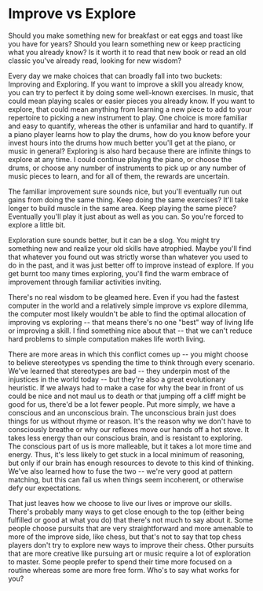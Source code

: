 # Improve vs Explore

Should you make something new for breakfast or eat eggs and toast like you have for years? Should you learn something new or keep practicing what you already know? Is it worth it to read that new book or read an old classic you've already read, looking for new wisdom?

Every day we make choices that can broadly fall into two buckets: Improving and Exploring. If you want to improve a skill you already know, you can try to perfect it by doing some well-known exercises. In music, that could mean playing scales or easier pieces you already know. If you want to explore, that could mean anything from learning a new piece to add to your repertoire to picking a new instrument to play. One choice is more familiar and easy to quantify, whereas the other is unfamiliar and hard to quantify. If a piano player learns how to play the drums, how do you know before your invest hours into the drums how much better you'll get at the piano, or music in general? Exploring is also hard because there are infinite things to explore at any time. I could continue playing the piano, or choose the drums, or choose any number of instruments to pick up or any number of music pieces to learn, and for all of them, the rewards are uncertain.

The familiar improvement sure sounds nice, but you'll eventually run out gains from doing the same thing. Keep doing the same exercises? It'll take longer to build muscle in the same area. Keep playing the same piece? Eventually you'll play it just about as well as you can. So you're forced to explore a little bit.

Exploration sure sounds better, but it can be a slog. You might try something new and realize your old skills have atrophied. Maybe you'll find that whatever you found out was strictly worse than whatever you used to do in the past, and it was just better off to improve instead of explore. If you get burnt too many times exploring, you'll find the warm embrace of improvement through familiar activities inviting.

There's no real wisdom to be gleamed here. Even if you had the fastest computer in the world and a relatively simple improve vs explore dilemma, the computer most likely wouldn't be able to find the optimal allocation of improving vs exploring -- that means there's no one "best" way of living life or improving a skill. I find something nice about that -- that we can't reduce hard problems to simple computation makes life worth living.

There are more areas in which this conflict comes up -- you might choose to believe stereotypes vs spending the time to think through every scenario. We've learned that stereotypes are bad -- they underpin most of the injustices in the world today -- but they're also a great evolutionary heuristic. If we always had to make a case for why the bear in front of us could be nice and not maul us to death or that jumping off a cliff might be good for us, there'd be a lot fewer people. Put more simply, we have a conscious and an unconscious brain. The unconscious brain just does things for us without rhyme or reason. It's the reason why we don't have to consciously breathe or why our reflexes move our hands off a hot stove. It takes less energy than our conscious brain, and is resistant to exploring. The conscious part of us is more malleable, but it takes a lot more time and energy. Thus, it's less likely to get stuck in a local minimum of reasoning, but only if our brain has enough resources to devote to this kind of thinking. We've also learned how to fuse the two -- we're very good at pattern matching, but this can fail us when things seem incoherent, or otherwise defy our expectations.

That just leaves how we choose to live our lives or improve our skills. There's probably many ways to get close enough to the top (either being fulfilled or good at what you do) that there's not much to say about it. Some people choose pursuits that are very straightforward and more amenable to more of the improve side, like chess, but that's not to say that top chess players don't try to explore new ways to improve their chess. Other pursuits that are more creative like pursuing art or music require a lot of exploration to master. Some people prefer to spend their time more focused on a routine whereas some are more free form. Who's to say what works for you?
